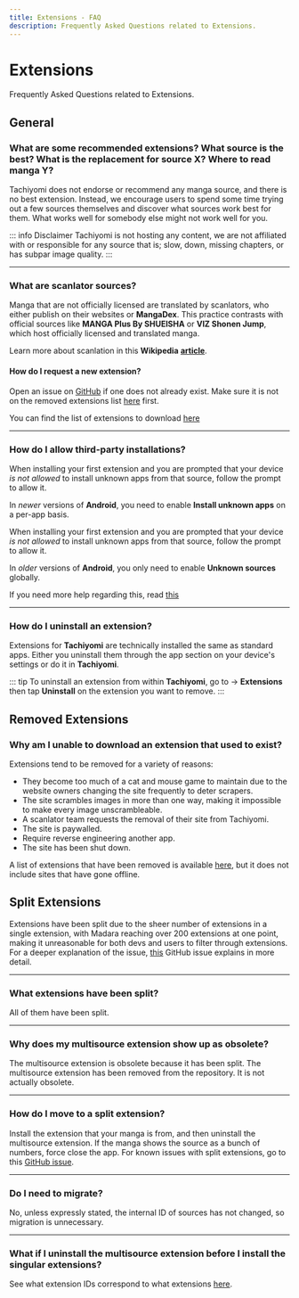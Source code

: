 ```yaml
---
title: Extensions - FAQ
description: Frequently Asked Questions related to Extensions.
---
```


# Extensions

Frequently Asked Questions related to Extensions.

## General

### What are some recommended extensions? What source is the best? What is the replacement for source X? Where to read manga Y?

Tachiyomi does not endorse or recommend any manga source, and there is no best extension.
Instead, we encourage users to spend some time trying out a few sources themselves and discover what sources work best for them.
What works well for somebody else might not work well for you.

::: info Disclaimer
Tachiyomi is not hosting any content, we are not affiliated with or responsible for any source that is; slow, down, missing chapters, or has subpar image quality.
:::

---

### What are scanlator sources?

Manga that are not officially licensed are translated by scanlators, who either publish on their websites or **MangaDex**.
This practice contrasts with official sources like **MANGA Plus By SHUEISHA** or **VIZ Shonen Jump**, which host officially licensed and translated manga.

Learn more about scanlation in this **Wikipedia** [**article**](https://en.wikipedia.org/wiki/Scanlation).

#### How do I request a new extension?

Open an issue on [GitHub](https://github.com/tachiyomiorg/tachiyomi-extensions/issues) if one does not already exist.
Make sure it is not on the removed extensions list [here](https://github.com/tachiyomiorg/tachiyomi-extensions/issues/3475) first.

You can find the list of extensions to download [here](/extensions/)

---

### How do I allow third-party installations?

When installing your first extension and you are prompted that your device _is not allowed_ to install unknown apps from that source, follow the prompt to allow it.

In _newer_ versions of **Android**, you need to enable **Install unknown apps** on a per-app basis.

When installing your first extension and you are prompted that your device _is not allowed_ to install unknown apps from that source, follow the prompt to allow it.

In _older_ versions of **Android**, you only need to enable **Unknown sources** globally.

If you need more help regarding this, read [this](https://www.theandroidsoul.com/how-to-allow-apps-installation-from-unknown-sources-on-android-9-pie/)

---

### How do I uninstall an extension?

Extensions for **Tachiyomi** are technically installed the same as standard apps.
Either you uninstall them through the app section on your device's settings or do it in **Tachiyomi**.

::: tip
To uninstall an extension from within **Tachiyomi**, go to → **Extensions** then tap **Uninstall** on the extension you want to remove.
:::

## Removed Extensions

### Why am I unable to download an extension that used to exist?

Extensions tend to be removed for a variety of reasons:

* They become too much of a cat and mouse game to maintain due to the website owners changing the site frequently to deter scrapers.
* The site scrambles images in more than one way, making it impossible to make every image unscrambleable.
* A scanlator team requests the removal of their site from Tachiyomi.
* The site is paywalled.
* Require reverse engineering another app.
* The site has been shut down.

A list of extensions that have been removed is available [here](https://github.com/tachiyomiorg/tachiyomi-extensions/issues/3475), but it does not include sites that have gone offline.

## Split Extensions

Extensions have been split due to the sheer number of extensions in a single extension, with Madara reaching over 200 extensions at one point, making it unreasonable for both devs and users to filter through extensions.
For a deeper explanation of the issue, [this](https://github.com/tachiyomiorg/tachiyomi-extensions/issues/4287) GitHub issue explains in more detail.

---

### What extensions have been split?

All of them have been split.

---

### Why does my multisource extension show up as obsolete?

The multisource extension is obsolete because it has been split.
The multisource extension has been removed from the repository.
It is not actually obsolete.

---

### How do I move to a split extension?

Install the extension that your manga is from, and then uninstall the multisource extension.
If the manga shows the source as a bunch of numbers, force close the app.
For known issues with split extensions, go to this [GitHub issue](https://github.com/tachiyomiorg/tachiyomi-extensions/issues/5672).

---

### Do I need to migrate?

No, unless expressly stated, the internal ID of sources has not changed, so migration is unnecessary.

---

### What if I uninstall the multisource extension before I install the singular extensions?

See what extension IDs correspond to what extensions [here](https://pastebin.com/raw/QX2scdRT).
